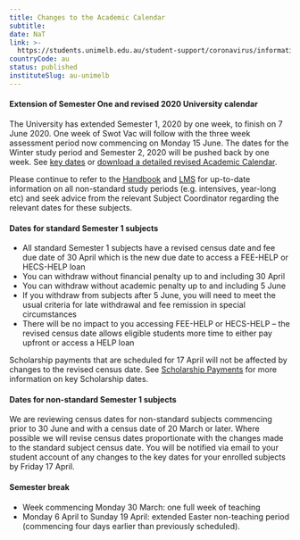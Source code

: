 ```yaml
---
title: Changes to the Academic Calendar
subtitle: 
date: NaT
link: >-
  https://students.unimelb.edu.au/student-support/coronavirus/information-for-all-students
countryCode: au
status: published
instituteSlug: au-unimelb
---
```

#### Extension of Semester One and revised 2020 University calendar

The University has extended Semester 1, 2020 by one week, to finish on 7 June 2020. One week of Swot Vac will follow with the three week assessment period now commencing on Monday 15 June. The dates for the Winter study period and Semester 2, 2020 will be pushed back by one week. See [key dates](https://students.unimelb.edu.au/your-course/manage-your-course/key-dates "https://students.unimelb.edu.au/your-course/manage-your-course/key-dates") or [download a detailed revised Academic Calendar](https://students.unimelb.edu.au/__data/assets/pdf_file/0003/3330489/UoM_2020Calendar_V4.pdf).

Please continue to refer to the [Handbook](https://handbook.unimelb.edu.au/search "https://handbook.unimelb.edu.au/search") and [LMS](https://lms.unimelb.edu.au "https://lms.unimelb.edu.au/") for up-to-date information on all non-standard study periods (e.g. intensives, year-long etc) and seek advice from the relevant Subject Coordinator regarding the relevant dates for these subjects.

#### Dates for standard Semester 1 subjects

  * All standard Semester 1 subjects have a revised census date and fee due date of 30 April which is the new due date to access a FEE-HELP or HECS-HELP loan
  * You can withdraw without financial penalty up to and including 30 April
  * You can withdraw without academic penalty up to and including 5 June
  * If you withdraw from subjects after 5 June, you will need to meet the usual criteria for late withdrawal and fee remission in special circumstances
  * There will be no impact to you accessing FEE-HELP or HECS-HELP – the revised census date allows eligible students more time to either pay upfront or access a HELP loan



Scholarship payments that are scheduled for 17 April will not be affected by changes to the revised census date. See [Scholarship Payments](https://students.unimelb.edu.au/student-support/scholarships-and-financial-support/manage-your-scholarship/about-your-scholarship#payments) for more information on key Scholarship dates.

#### Dates for non-standard Semester 1 subjects

We are reviewing census dates for non-standard subjects commencing prior to 30 June and with a census date of 20 March or later. Where possible we will revise census dates proportionate with the changes made to the standard subject census date.  You will be notified via email to your student account of any changes to the key dates for your enrolled subjects by Friday 17 April.

#### Semester break

  * Week commencing Monday 30 March: one full week of teaching
  * Monday 6 April to Sunday 19 April: extended Easter non-teaching period (commencing four days earlier than previously scheduled).


